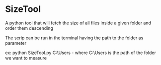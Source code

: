 # SizeTool
A python tool that will fetch the size of all files inside a given folder and order them descending

The scrip can be run in the terminal having the path to the folder as parameter

ex: python SizeTool.py C:\Users - where C:\Users is the path of the folder we want to measure
